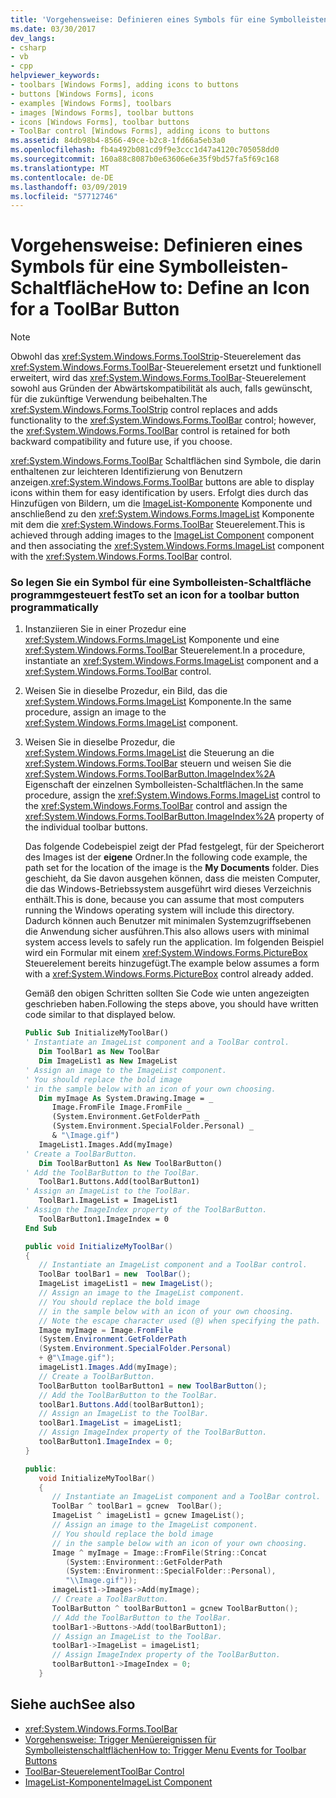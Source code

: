 ```yaml
---
title: 'Vorgehensweise: Definieren eines Symbols für eine Symbolleisten-Schaltfläche'
ms.date: 03/30/2017
dev_langs:
- csharp
- vb
- cpp
helpviewer_keywords:
- toolbars [Windows Forms], adding icons to buttons
- buttons [Windows Forms], icons
- examples [Windows Forms], toolbars
- images [Windows Forms], toolbar buttons
- icons [Windows Forms], toolbar buttons
- ToolBar control [Windows Forms], adding icons to buttons
ms.assetid: 84db98b4-8566-49ce-b2c8-1fd66a5eb3a0
ms.openlocfilehash: fb4a492b081cd9f9e3ccc1d47a4120c705058dd0
ms.sourcegitcommit: 160a88c8087b0e63606e6e35f9bd57fa5f69c168
ms.translationtype: MT
ms.contentlocale: de-DE
ms.lasthandoff: 03/09/2019
ms.locfileid: "57712746"
---
```

# <a name="how-to-define-an-icon-for-a-toolbar-button"></a><span data-ttu-id="6ec3e-102">Vorgehensweise: Definieren eines Symbols für eine Symbolleisten-Schaltfläche</span><span class="sxs-lookup"><span data-stu-id="6ec3e-102">How to: Define an Icon for a ToolBar Button</span></span>
> [!NOTE]
>  <span data-ttu-id="6ec3e-103">Obwohl das <xref:System.Windows.Forms.ToolStrip>-Steuerelement das <xref:System.Windows.Forms.ToolBar>-Steuerelement ersetzt und funktionell erweitert, wird das <xref:System.Windows.Forms.ToolBar>-Steuerelement sowohl aus Gründen der Abwärtskompatibilität als auch, falls gewünscht, für die zukünftige Verwendung beibehalten.</span><span class="sxs-lookup"><span data-stu-id="6ec3e-103">The <xref:System.Windows.Forms.ToolStrip> control replaces and adds functionality to the <xref:System.Windows.Forms.ToolBar> control; however, the <xref:System.Windows.Forms.ToolBar> control is retained for both backward compatibility and future use, if you choose.</span></span>  
  
 <span data-ttu-id="6ec3e-104"><xref:System.Windows.Forms.ToolBar> Schaltflächen sind Symbole, die darin enthaltenen zur leichteren Identifizierung von Benutzern anzeigen.</span><span class="sxs-lookup"><span data-stu-id="6ec3e-104"><xref:System.Windows.Forms.ToolBar> buttons are able to display icons within them for easy identification by users.</span></span> <span data-ttu-id="6ec3e-105">Erfolgt dies durch das Hinzufügen von Bildern, um die [ImageList-Komponente](imagelist-component-windows-forms.md) Komponente und anschließend zu den <xref:System.Windows.Forms.ImageList> Komponente mit dem die <xref:System.Windows.Forms.ToolBar> Steuerelement.</span><span class="sxs-lookup"><span data-stu-id="6ec3e-105">This is achieved through adding images to the [ImageList Component](imagelist-component-windows-forms.md) component and then associating the <xref:System.Windows.Forms.ImageList> component with the <xref:System.Windows.Forms.ToolBar> control.</span></span>  
  
### <a name="to-set-an-icon-for-a-toolbar-button-programmatically"></a><span data-ttu-id="6ec3e-106">So legen Sie ein Symbol für eine Symbolleisten-Schaltfläche programmgesteuert fest</span><span class="sxs-lookup"><span data-stu-id="6ec3e-106">To set an icon for a toolbar button programmatically</span></span>  
  
1.  <span data-ttu-id="6ec3e-107">Instanziieren Sie in einer Prozedur eine <xref:System.Windows.Forms.ImageList> Komponente und eine <xref:System.Windows.Forms.ToolBar> Steuerelement.</span><span class="sxs-lookup"><span data-stu-id="6ec3e-107">In a procedure, instantiate an <xref:System.Windows.Forms.ImageList> component and a <xref:System.Windows.Forms.ToolBar> control.</span></span>  
  
2.  <span data-ttu-id="6ec3e-108">Weisen Sie in dieselbe Prozedur, ein Bild, das die <xref:System.Windows.Forms.ImageList> Komponente.</span><span class="sxs-lookup"><span data-stu-id="6ec3e-108">In the same procedure, assign an image to the <xref:System.Windows.Forms.ImageList> component.</span></span>  
  
3.  <span data-ttu-id="6ec3e-109">Weisen Sie in dieselbe Prozedur, die <xref:System.Windows.Forms.ImageList> die Steuerung an die <xref:System.Windows.Forms.ToolBar> steuern und weisen Sie die <xref:System.Windows.Forms.ToolBarButton.ImageIndex%2A> Eigenschaft der einzelnen Symbolleisten-Schaltflächen.</span><span class="sxs-lookup"><span data-stu-id="6ec3e-109">In the same procedure, assign the <xref:System.Windows.Forms.ImageList> control to the <xref:System.Windows.Forms.ToolBar> control and assign the <xref:System.Windows.Forms.ToolBarButton.ImageIndex%2A> property of the individual toolbar buttons.</span></span>  
  
     <span data-ttu-id="6ec3e-110">Das folgende Codebeispiel zeigt der Pfad festgelegt, für der Speicherort des Images ist der **eigene** Ordner.</span><span class="sxs-lookup"><span data-stu-id="6ec3e-110">In the following code example, the path set for the location of the image is the **My Documents** folder.</span></span> <span data-ttu-id="6ec3e-111">Dies geschieht, da Sie davon ausgehen können, dass die meisten Computer, die das Windows-Betriebssystem ausgeführt wird dieses Verzeichnis enthält.</span><span class="sxs-lookup"><span data-stu-id="6ec3e-111">This is done, because you can assume that most computers running the Windows operating system will include this directory.</span></span> <span data-ttu-id="6ec3e-112">Dadurch können auch Benutzer mit minimalen Systemzugriffsebenen die Anwendung sicher ausführen.</span><span class="sxs-lookup"><span data-stu-id="6ec3e-112">This also allows users with minimal system access levels to safely run the application.</span></span> <span data-ttu-id="6ec3e-113">Im folgenden Beispiel wird ein Formular mit einem <xref:System.Windows.Forms.PictureBox> Steuerelement bereits hinzugefügt.</span><span class="sxs-lookup"><span data-stu-id="6ec3e-113">The example below assumes a form with a <xref:System.Windows.Forms.PictureBox> control already added.</span></span>  
  
     <span data-ttu-id="6ec3e-114">Gemäß den obigen Schritten sollten Sie Code wie unten angezeigten geschrieben haben.</span><span class="sxs-lookup"><span data-stu-id="6ec3e-114">Following the steps above, you should have written code similar to that displayed below.</span></span>  
  
    ```vb  
    Public Sub InitializeMyToolBar()  
    ' Instantiate an ImageList component and a ToolBar control.  
       Dim ToolBar1 as New ToolBar  
       Dim ImageList1 as New ImageList  
    ' Assign an image to the ImageList component.  
    ' You should replace the bold image  
    ' in the sample below with an icon of your own choosing.  
       Dim myImage As System.Drawing.Image = _   
          Image.FromFile Image.FromFile _  
          (System.Environment.GetFolderPath _  
          (System.Environment.SpecialFolder.Personal) _  
          & "\Image.gif")  
       ImageList1.Images.Add(myImage)  
    ' Create a ToolBarButton.  
       Dim ToolBarButton1 As New ToolBarButton()  
    ' Add the ToolBarButton to the ToolBar.  
       ToolBar1.Buttons.Add(toolBarButton1)  
    ' Assign an ImageList to the ToolBar.  
       ToolBar1.ImageList = ImageList1  
    ' Assign the ImageIndex property of the ToolBarButton.  
       ToolBarButton1.ImageIndex = 0  
    End Sub  
    ```  
  
    ```csharp  
    public void InitializeMyToolBar()  
    {  
       // Instantiate an ImageList component and a ToolBar control.  
       ToolBar toolBar1 = new  ToolBar();   
       ImageList imageList1 = new ImageList();  
       // Assign an image to the ImageList component.  
       // You should replace the bold image   
       // in the sample below with an icon of your own choosing.  
       // Note the escape character used (@) when specifying the path.  
       Image myImage = Image.FromFile  
       (System.Environment.GetFolderPath  
       (System.Environment.SpecialFolder.Personal)  
       + @"\Image.gif");  
       imageList1.Images.Add(myImage);  
       // Create a ToolBarButton.  
       ToolBarButton toolBarButton1 = new ToolBarButton();  
       // Add the ToolBarButton to the ToolBar.  
       toolBar1.Buttons.Add(toolBarButton1);  
       // Assign an ImageList to the ToolBar.  
       toolBar1.ImageList = imageList1;  
       // Assign ImageIndex property of the ToolBarButton.  
       toolBarButton1.ImageIndex = 0;  
    }  
    ```  
  
    ```cpp  
    public:  
       void InitializeMyToolBar()  
       {  
          // Instantiate an ImageList component and a ToolBar control.  
          ToolBar ^ toolBar1 = gcnew  ToolBar();   
          ImageList ^ imageList1 = gcnew ImageList();  
          // Assign an image to the ImageList component.  
          // You should replace the bold image   
          // in the sample below with an icon of your own choosing.  
          Image ^ myImage = Image::FromFile(String::Concat  
             (System::Environment::GetFolderPath  
             (System::Environment::SpecialFolder::Personal),  
             "\\Image.gif"));  
          imageList1->Images->Add(myImage);  
          // Create a ToolBarButton.  
          ToolBarButton ^ toolBarButton1 = gcnew ToolBarButton();  
          // Add the ToolBarButton to the ToolBar.  
          toolBar1->Buttons->Add(toolBarButton1);  
          // Assign an ImageList to the ToolBar.  
          toolBar1->ImageList = imageList1;  
          // Assign ImageIndex property of the ToolBarButton.  
          toolBarButton1->ImageIndex = 0;  
       }  
    ```  
  
## <a name="see-also"></a><span data-ttu-id="6ec3e-115">Siehe auch</span><span class="sxs-lookup"><span data-stu-id="6ec3e-115">See also</span></span>
- <xref:System.Windows.Forms.ToolBar>
- [<span data-ttu-id="6ec3e-116">Vorgehensweise: Trigger Menüereignissen für Symbolleistenschaltflächen</span><span class="sxs-lookup"><span data-stu-id="6ec3e-116">How to: Trigger Menu Events for Toolbar Buttons</span></span>](how-to-trigger-menu-events-for-toolbar-buttons.md)
- [<span data-ttu-id="6ec3e-117">ToolBar-Steuerelement</span><span class="sxs-lookup"><span data-stu-id="6ec3e-117">ToolBar Control</span></span>](toolbar-control-windows-forms.md)
- [<span data-ttu-id="6ec3e-118">ImageList-Komponente</span><span class="sxs-lookup"><span data-stu-id="6ec3e-118">ImageList Component</span></span>](imagelist-component-windows-forms.md)
